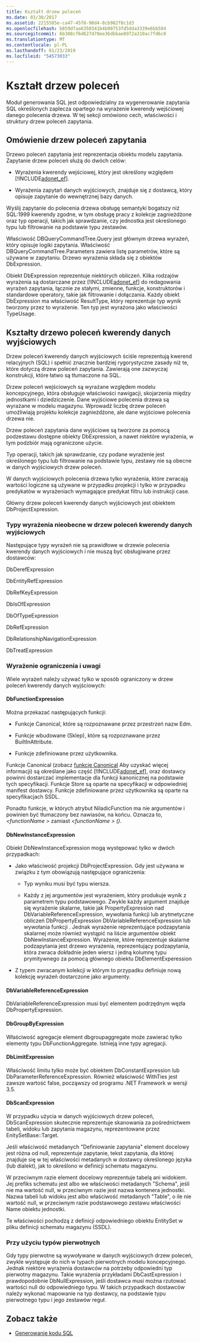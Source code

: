 ```yaml
---
title: Kształt drzew poleceń
ms.date: 03/30/2017
ms.assetid: 2215585e-ca47-45f8-98d4-8cb982f8c1d3
ms.openlocfilehash: b859dfaa6350341b4b90753fd5dda3339e6bb584
ms.sourcegitcommit: 6b308cf6d627d78ee36dbbae8972a310ac7fd6c8
ms.translationtype: MT
ms.contentlocale: pl-PL
ms.lasthandoff: 01/23/2019
ms.locfileid: "54573033"
---
```

# <a name="the-shape-of-the-command-trees"></a>Kształt drzew poleceń
Moduł generowania SQL jest odpowiedzialny za wygenerowanie zapytania SQL określonych zaplecza opartego na wyrażenie kwerendy wejściowej danego polecenia drzewa. W tej sekcji omówiono cech, właściwości i struktury drzew poleceń zapytania.  
  
## <a name="query-command-trees-overview"></a>Omówienie drzew poleceń zapytania  
 Drzewo poleceń zapytania jest reprezentacja obiektu modelu zapytania. Zapytanie drzew poleceń służą do dwóch celów:  
  
-   Wyrażenia kwerendy wejściowej, który jest określony względem [!INCLUDE[adonet_ef](../../../../../includes/adonet-ef-md.md)].  
  
-   Wyrażenia zapytań danych wyjściowych, znajduje się z dostawcą, który opisuje zapytanie do wewnętrznej bazy danych.  
  
 Wyślij zapytanie do polecenia drzewa obsługę semantyki bogatszy niż SQL:1999 kwerendy zgodne, w tym obsługę pracy z kolekcje zagnieżdżone oraz typ operacji, takich jak sprawdzanie, czy jednostka jest określonego typu lub filtrowanie na podstawie typu zestawów.  
  
 Właściwość DBQueryCommandTree.Query jest głównym drzewa wyrażeń, który opisuje logiki zapytania. Właściwość DBQueryCommandTree.Parameters zawiera listę parametrów, które są używane w zapytaniu. Drzewo wyrażenia składa się z obiektów DbExpression.  
  
 Obiekt DbExpression reprezentuje niektórych obliczeń. Kilka rodzajów wyrażenia są dostarczane przez [!INCLUDE[adonet_ef](../../../../../includes/adonet-ef-md.md)] do redagowania wyrażeń zapytania, łącznie ze stałymi, zmienne, funkcje, konstruktorów i standardowe operatory, takie jak filtrowanie i dołączania. Każdy obiekt DbExpression ma właściwość ResultType, który reprezentuje typ wynik tworzony przez to wyrażenie. Ten typ jest wyrażona jako właściwości TypeUsage.  
  
## <a name="shapes-of-the-output-query-command-tree"></a>Kształty drzewo poleceń kwerendy danych wyjściowych  
 Drzew poleceń kwerendy danych wyjściowych ściśle reprezentują kwerend relacyjnych (SQL) i spełnić znacznie bardziej rygorystyczne zasady niż te, które dotyczą drzew poleceń zapytania. Zawierają one zazwyczaj konstrukcji, które łatwo są tłumaczone na SQL.  
  
 Drzew poleceń wejściowych są wyrażane względem modelu koncepcyjnego, która obsługuje właściwości nawigacji, skojarzenia między jednostkami i dziedziczenie. Dane wyjściowe polecenia drzewa są wyrażane w modelu magazynu. Wprowadź liczbę drzew poleceń umożliwiają projektu kolekcje zagnieżdżone, ale dane wyjściowe polecenia drzewa nie.  
  
 Drzew poleceń zapytania dane wyjściowe są tworzone za pomocą podzestawu dostępne obiekty DbExpression, a nawet niektóre wyrażenia, w tym podzbiór mają ograniczone użycie.  
  
 Typ operacji, takich jak sprawdzanie, czy podane wyrażenie jest określonego typu lub filtrowanie na podstawie typu, zestawy nie są obecne w danych wyjściowych drzew poleceń.  
  
 W danych wyjściowych polecenia drzewa tylko wyrażenia, które zwracają wartości logiczne są używane w przypadku projekcji i tylko w przypadku predykatów w wyrażeniach wymagające predykat filtru lub instrukcji case.  
  
 Główny drzew poleceń kwerendy danych wyjściowych jest obiektem DbProjectExpression.  
  
### <a name="expression-types-not-present-in-output-query-command-trees"></a>Typy wyrażenia nieobecne w drzew poleceń kwerendy danych wyjściowych  
 Następujące typy wyrażeń nie są prawidłowe w drzewie polecenia kwerendy danych wyjściowych i nie muszą być obsługiwane przez dostawców:  
  
 DbDerefExpression  
  
 DbEntityRefExpression  
  
 DbRefKeyExpression  
  
 DbIsOfExpression  
  
 DbOfTypeExpression  
  
 DbRefExpression  
  
 DbRelationshipNavigationExpression  
  
 DbTreatExpression  
  
### <a name="expression-restrictions-and-notes"></a>Wyrażenie ograniczenia i uwagi  
 Wiele wyrażeń należy używać tylko w sposób ograniczony w drzew poleceń kwerendy danych wyjściowych:  
  
#### <a name="dbfunctionexpression"></a>DbFunctionExpression  
 Można przekazać następujących funkcji:  
  
-   Funkcje Canonical, które są rozpoznawane przez przestrzeń nazw Edm.  
  
-   Funkcje wbudowane (Sklep), które są rozpoznawane przez BuiltInAttribute.  
  
-   Funkcje zdefiniowane przez użytkownika.  
  
 Funkcje Canonical (zobacz [funkcje Canonical](../../../../../docs/framework/data/adonet/ef/language-reference/canonical-functions.md) Aby uzyskać więcej informacji) są określane jako część [!INCLUDE[adonet_ef](../../../../../includes/adonet-ef-md.md)], oraz dostawcy powinni dostarczać implementacje dla funkcji kanonicznej na podstawie tych specyfikacji. Funkcje Store są oparte na specyfikacji w odpowiedniej manifest dostawcy. Funkcje zdefiniowane przez użytkownika są oparte na specyfikacjach SSDL.  
  
 Ponadto funkcje, w których atrybut NiladicFunction ma nie argumentów i powinien być tłumaczony bez nawiasów, na końcu.  Oznacza to,  *\<functionName >* zamiast  *\<functionName > ()*.  
  
#### <a name="dbnewinstanceexpression"></a>DbNewInstanceExpression  
 Obiekt DbNewInstanceExpression mogą występować tylko w dwóch przypadkach:  
  
-   Jako właściwość projekcji DbProjectExpression.  Gdy jest używana w związku z tym obowiązują następujące ograniczenia:  
  
    -   Typ wyniku musi być typu wiersza.  
  
    -   Każdy z jej argumentów jest wyrażeniem, który produkuje wynik z parametrem typu podstawowego. Zwykle każdy argument znajduje się wyrażenie skalarne, takie jak PropertyExpression nad DbVariableReferenceExpression, wywołania funkcji lub arytmetyczne obliczeń DbPropertyExpression DbVariableReferenceExpression lub wywołania funkcji . Jednak wyrażenie reprezentujące podzapytania skalarnej może również wystąpić na liście argumentów obiekt DbNewInstanceExpression. Wyrażenie, które reprezentuje skalarne podzapytania jest drzewo wyrażenia, reprezentujący podzapytania, która zwraca dokładnie jeden wiersz i jedną kolumnę typu prymitywnego za pomocą głównego obiektu DbElementExperession  
  
-   Z typem zwracanym kolekcji w którym to przypadku definiuje nową kolekcję wyrażeń dostarczone jako argumenty.  
  
#### <a name="dbvariablereferenceexpression"></a>DbVariableReferenceExpression  
 DbVariableReferenceExpression musi być elementem podrzędnym węzła DbPropertyExpression.  
  
#### <a name="dbgroupbyexpression"></a>DbGroupByExpression  
 Właściwość agregacje element dbgroupaggregate może zawierać tylko elementy typu DbFunctionAggregate. Istnieją inne typy agregacji.  
  
#### <a name="dblimitexpression"></a>DbLimitExpression  
 Właściwość limitu tylko może być obiektem DbConstantExpression lub DbParameterReferenceExpression. Również właściwość WithTies jest zawsze wartość false, począwszy od programu .NET Framework w wersji 3.5.  
  
#### <a name="dbscanexpression"></a>DbScanExpression  
 W przypadku użycia w danych wyjściowych drzew poleceń, DbScanExpression skutecznie reprezentuje skanowania za pośrednictwem tabeli, widoku lub zapytania magazynu, reprezentowane przez EnitySetBase::Target.  
  
 Jeśli właściwość metadanych "Definiowanie zapytania" element docelowy jest różna od null, reprezentuje zapytanie, tekst zapytania, dla której znajduje się w tej właściwości metadanych w dostawcy określonego języka (lub dialekt), jak to określono w definicji schematu magazynu.  
  
 W przeciwnym razie element docelowy reprezentuje tabelą ani widokiem. Jej prefiks schematu jest albo we właściwości metadanych "Schema", jeśli nie ma wartość null, w przeciwnym razie jest nazwa kontenera jednostki.  Nazwa tabeli lub widoku jest albo właściwość metadanych "Table", o ile nie wartość null, w przeciwnym razie podstawowego zestawu właściwości Name obiektu jednostki.  
  
 Te właściwości pochodzą z definicji odpowiedniego obiektu EntitySet w pliku definicji schematu magazynu (SSDL).  
  
### <a name="using-primitive-types"></a>Przy użyciu typów pierwotnych  
 Gdy typy pierwotne są wywoływane w danych wyjściowych drzew poleceń, zwykle występuje do nich w typach pierwotnych modelu koncepcyjnego. Jednak niektóre wyrażenia dostawców na potrzeby odpowiedni typ pierwotny magazynu. Takie wyrażenia przykładami DbCastExpression i prawdopodobnie DbNullExpression, jeśli dostawca musi można rzutować wartości null do odpowiedniego typu. W takich przypadkach dostawców należy wykonać mapowanie na typ dostawcy, na podstawie typu pierwotnego typu i jego zestawów reguł.  
  
## <a name="see-also"></a>Zobacz także
- [Generowanie kodu SQL](../../../../../docs/framework/data/adonet/ef/sql-generation.md)

